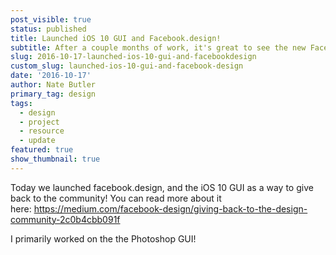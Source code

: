 ```yaml
---
post_visible: true
status: published
title: Launched iOS 10 GUI and Facebook.design!
subtitle: After a couple months of work, it's great to see the new Facebook.design live!
slug: 2016-10-17-launched-ios-10-gui-and-facebookdesign
custom_slug: launched-ios-10-gui-and-facebook-design
date: '2016-10-17'
author: Nate Butler
primary_tag: design
tags:
  - design
  - project
  - resource
  - update
featured: true
show_thumbnail: true
---
```

Today we launched facebook.design, and the iOS 10 GUI as a way to give back to the community! You can read more about it here: https://medium.com/facebook-design/giving-back-to-the-design-community-2c0b4cbb091f

I primarily worked on the the Photoshop GUI!
